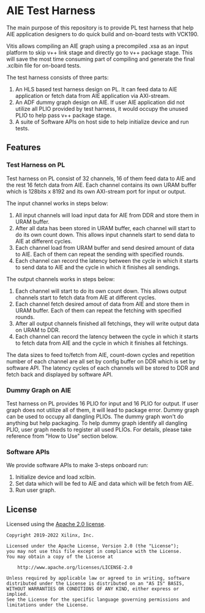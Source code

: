 # AIE Test Harness

The main purpose of this repository is to provide PL test harness that help AIE application designers to do quick build and on-board tests with VCK190.

Vitis allows compiling an AIE graph using a precompiled .xsa as an input platform to skip v++ link stage and directly go to v++ package stage.
This will save the most time consuming part of compiling and generate the final .xclbin file for on-board tests.

The test harness consists of three parts:

1.	An HLS based test harness design on PL. It can feed data to AIE application or fetch data from AIE application via AXI-stream.
2.	An ADF dummy graph design on AIE. If user AIE application did not utilize all PLIO provided by test harness, it would occupy the unused PLIO to help pass v++ package stage.
3.	A suite of Software APIs on host side to help initialize device and run tests.

## Features

### Test Harness on PL

Test harness on PL consist of 32 channels, 16 of them feed data to AIE and the rest 16 fetch data from AIE.
Each channel contains its own URAM buffer which is 128bits x 8192 and its own AXI-stream port for input or output.

The input channel works in steps below:

1. All input channels will load input data for AIE from DDR and store them in URAM buffer.
2. After all data has been stored in URAM buffer, each channel will start to do its own count down. This allows input channels start to send data to AIE at different cycles.
3. Each channel load from URAM buffer and send desired amount of data to AIE. Each of them can repeat the sending with specified rounds.
4. Each channel can record the latency between the cycle in which it starts to send data to AIE and the cycle in which it finishes all sendings.

The output channels works in steps below:

1. Each channel will start to do its own count down. This allows output channels start to fetch data from AIE at different cycles.
2. Each channel fetch desired amout of data from AIE and store them in URAM buffer. Each of them can repeat the fetching with specified rounds.
3. After all output channels finished all fetchings, they will write output data on URAM to DDR.
4. Each channel can record the latency between the cycle in which it starts to fetch data from AIE and the cycle in which it finishes all fetchings.

The data sizes to feed to/fetch from AIE, count-down cycles and repetition number of each channel are all set by config buffer on DDR which is set by software API.
The latency cycles of each channels will be stored to DDR and fetch back and displayed by software API.

### Dummy Graph on AIE

Test harness on PL provides 16 PLIO for input and 16 PLIO for output. If user graph does not utilize all of them, it will lead to package error.
Dummy graph can be used to occupy all dangling PLIOs. The dummy graph won't do anything but help packaging.
To help dummy graph identify all dangling PLIO, user graph needs to register all used PLIOs.
For details, please take reference from "How to Use" section below.

### Software APIs

We provide software APIs to make 3-steps onboard run:

1. Initialize device and load xclbin.
2. Set data which will be fed to AIE and data which will be fetch from AIE.
3. Run user graph.


## License

Licensed using the [Apache 2.0 license](https://www.apache.org/licenses/LICENSE-2.0).

    Copyright 2019-2022 Xilinx, Inc.

    Licensed under the Apache License, Version 2.0 (the "License");
    you may not use this file except in compliance with the License.
    You may obtain a copy of the License at

        http://www.apache.org/licenses/LICENSE-2.0

    Unless required by applicable law or agreed to in writing, software
    distributed under the License is distributed on an "AS IS" BASIS,
    WITHOUT WARRANTIES OR CONDITIONS OF ANY KIND, either express or implied.
    See the License for the specific language governing permissions and
    limitations under the License.

